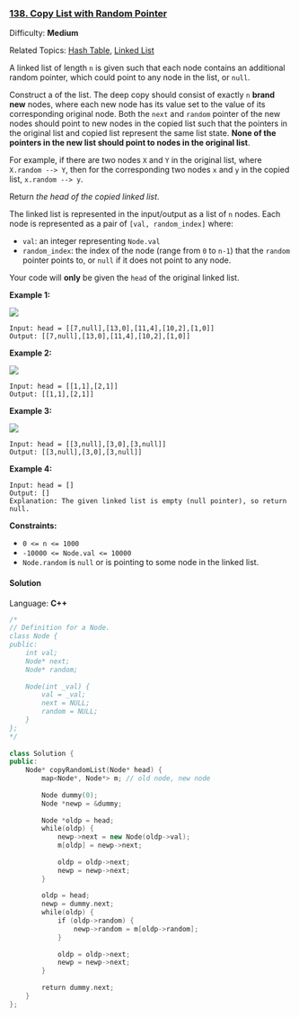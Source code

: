 ### [138\. Copy List with Random Pointer](https://leetcode.com/problems/copy-list-with-random-pointer/)

Difficulty: **Medium**

Related Topics: [Hash Table](https://leetcode.com/tag/hash-table/), [Linked List](https://leetcode.com/tag/linked-list/)


A linked list of length `n` is given such that each node contains an additional random pointer, which could point to any node in the list, or `null`.

Construct a of the list. The deep copy should consist of exactly `n` **brand new** nodes, where each new node has its value set to the value of its corresponding original node. Both the `next` and `random` pointer of the new nodes should point to new nodes in the copied list such that the pointers in the original list and copied list represent the same list state. **None of the pointers in the new list should point to nodes in the original list**.

For example, if there are two nodes `X` and `Y` in the original list, where `X.random --> Y`, then for the corresponding two nodes `x` and `y` in the copied list, `x.random --> y`.

Return _the head of the copied linked list_.

The linked list is represented in the input/output as a list of `n` nodes. Each node is represented as a pair of `[val, random_index]` where:

*   `val`: an integer representing `Node.val`
*   `random_index`: the index of the node (range from `0` to `n-1`) that the `random` pointer points to, or `null` if it does not point to any node.

Your code will **only** be given the `head` of the original linked list.

**Example 1:**

![](https://assets.leetcode.com/uploads/2019/12/18/e1.png)

```
Input: head = [[7,null],[13,0],[11,4],[10,2],[1,0]]
Output: [[7,null],[13,0],[11,4],[10,2],[1,0]]
```

**Example 2:**

![](https://assets.leetcode.com/uploads/2019/12/18/e2.png)

```
Input: head = [[1,1],[2,1]]
Output: [[1,1],[2,1]]
```

**Example 3:**

**![](https://assets.leetcode.com/uploads/2019/12/18/e3.png)**

```
Input: head = [[3,null],[3,0],[3,null]]
Output: [[3,null],[3,0],[3,null]]
```

**Example 4:**

```
Input: head = []
Output: []
Explanation: The given linked list is empty (null pointer), so return null.
```

**Constraints:**

*   `0 <= n <= 1000`
*   `-10000 <= Node.val <= 10000`
*   `Node.random` is `null` or is pointing to some node in the linked list.


#### Solution

Language: **C++**

```c++
/*
// Definition for a Node.
class Node {
public:
    int val;
    Node* next;
    Node* random;
    
    Node(int _val) {
        val = _val;
        next = NULL;
        random = NULL;
    }
};
*/
​
class Solution {
public:
    Node* copyRandomList(Node* head) {
        map<Node*, Node*> m; // old node, new node
        
        Node dummy(0);
        Node *newp = &dummy;
        
        Node *oldp = head;
        while(oldp) {
            newp->next = new Node(oldp->val);
            m[oldp] = newp->next;
            
            oldp = oldp->next;
            newp = newp->next;
        }
        
        oldp = head;
        newp = dummy.next;
        while(oldp) {
            if (oldp->random) {
                newp->random = m[oldp->random];
            }
            
            oldp = oldp->next;
            newp = newp->next;
        }
        
        return dummy.next;
    }
};
```